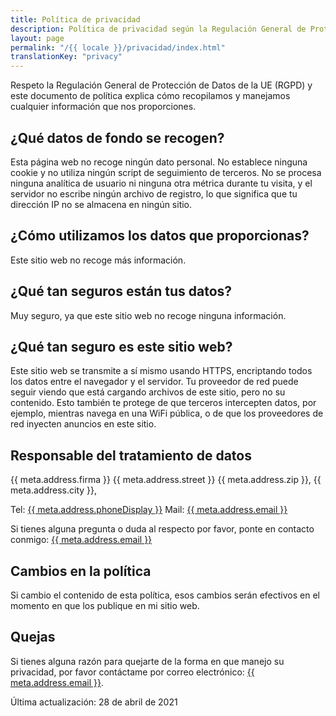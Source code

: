 ```yaml
---
title: Política de privacidad
description: Política de privacidad según la Regulación General de Protección de Datos de la UE (RGPD).
layout: page
permalink: "/{{ locale }}/privacidad/index.html"
translationKey: "privacy"
---
```


Respeto la Regulación General de Protección de Datos de la UE (RGPD) y este documento de política explica cómo recopilamos y manejamos cualquier información que nos proporciones.

## ¿Qué datos de fondo se recogen?

Esta página web no recoge ningún dato personal. No establece ninguna cookie y no utiliza ningún script de seguimiento de terceros. No se procesa ninguna analítica de usuario ni ninguna otra métrica durante tu visita, y el servidor no escribe ningún archivo de registro, lo que significa que tu dirección IP no se almacena en ningún sitio.

## ¿Cómo utilizamos los datos que proporcionas?

Este sitio web no recoge más información.

## ¿Qué tan seguros están tus datos?

Muy seguro, ya que este sitio web no recoge ninguna información.

## ¿Qué tan seguro es este sitio web?

Este sitio web se transmite a sí mismo usando HTTPS, encriptando todos los datos entre el navegador y el servidor. Tu proveedor de red puede seguir viendo que está cargando archivos de este sitio, pero no su contenido. Esto también te protege de que terceros intercepten datos, por ejemplo, mientras navega en una WiFi pública, o de que los proveedores de red inyecten anuncios en este sitio.

## Responsable del tratamiento de datos

{{ meta.address.firma }}
{{ meta.address.street }}
{{ meta.address.zip }}, {{ meta.address.city }},

Tel: <a href="tel:{{ meta.address.phoneCall }}">{{ meta.address.phoneDisplay }}</a>
Mail: <a href="mailto:{{ meta.address.email }}">{{ meta.address.email }}</a>

Si tienes alguna pregunta o duda al respecto por favor, ponte en contacto conmigo: <a href="mailto:{{ meta.address.email }}">{{ meta.address.email }}</a>

## Cambios en la política

Si cambio el contenido de esta política, esos cambios serán efectivos en el momento en que los publique en mi sitio web.

## Quejas

Si tienes alguna razón para quejarte de la forma en que manejo su privacidad, por favor contáctame por correo electrónico: <a href="mailto:{{ meta.address.email }}">{{ meta.address.email }}</a>.

Última actualización: 28 de abril de 2021
